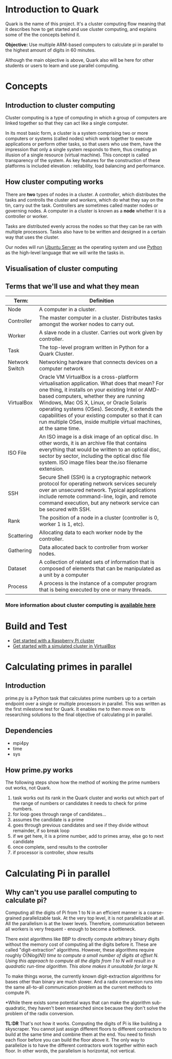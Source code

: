 # Introduction to Quark
Quark is the name of this project. It's a cluster computing flow meaning that it describes how to get started and use cluster computing, and explains some of the the concepts behind it.

**Objective:** Use multiple ARM-based computers to calculate pi in parallel to the highest amount of digits in 60 minutes.

Although the main objective is above, Quark also will be here for other students or users to learn and use parallel computing.

# Concepts

## Introduction to cluster computing
Cluster computing is a type of computing in which a group of computers are linked together so that they can act like a single computer. 

In its most basic form, a cluster is a system comprising two or more computers or systems (called nodes) which work together to execute applications or perform other tasks, so that users who use them, have the impression that only a single system responds to them, thus creating an illusion of a single resource (virtual machine). This concept is called transparency of the system. As key features for the construction of these platforms is included elevation : reliability, load balancing and performance.

## How cluster computing works

There are **two** types of nodes in a cluster. A *controller*, which distributes the tasks and controlls the cluster and *workers*, which do what they say on the tin, carry out the task.
Controllers are sometimes called master nodes or governing nodes. 
A computer in a cluster is known as a **node** whether it is a controller or worker.

Tasks are distributed evenly across the nodes so that they can be ran with multiple processors. Tasks also have to be written and designed in a certain way that uses the cluster. 

Our nodes will run [Ubuntu Server](https://ubuntu.com/download/server) as the operating system and use [Python](https://www.python.org) as the high-level language that we will write the tasks in. 

## Visualisation of cluster computing
## Terms that we'll use and what they mean

| Term:          | Definition                                                                                                                                                                                                                                                                                                                                                                                                               |
|----------------|--------------------------------------------------------------------------------------------------------------------------------------------------------------------------------------------------------------------------------------------------------------------------------------------------------------------------------------------------------------------------------------------------------------------------|
| Node           | A computer in a cluster.                                                                                                                                                                                                                                                                                                                                                                                                 |
| Controller     | The master computer in a cluster. Distributes tasks amongst the worker nodes to carry out.                                                                                                                                                                                                                                                                                                                               |
| Worker         | A slave node in a cluster. Carries out work given by controller.                                                                                                                                                                                                                                                                                                                                                         |
| Task           | The top-level program written in Python for a Quark Cluster.                                                                                                                                                                                                                                                                                                                                                             |
| Network Switch | Networking hardware that connects devices on a computer network                                                                                                                                                                                                                                                                                                                                                          |
| VirtualBox     | Oracle VM VirtualBox is a cross-platform virtualisation application. What does that mean? For one thing, it installs on your existing Intel or AMD-based computers, whether they are running Windows, Mac OS X, Linux, or Oracle Solaris operating systems (OSes). Secondly, it extends the capabilities of your existing computer so that it can run multiple OSes, inside multiple virtual machines, at the same time. |
| ISO File       | An ISO image is a disk image of an optical disc. In other words, it is an archive file that contains everything that would be written to an optical disc, sector by sector, including the optical disc file system. ISO image files bear the.iso filename extension.                                                                                                                                                     |
| SSH            | Secure Shell (SSH) is a cryptographic network protocol for operating network services securely over an unsecured network. Typical applications include remote command-line, login, and remote command execution, but any network service can be secured with SSH.                                                                                                                                                        |
| Rank           | The position of a node in a cluster (controller is 0, worker 1 is 1, etc).                                                                                                                                                                                                                                                                                                                                               |
| Scattering     | Allocating data to each worker node by the controller.                                                                                                                                                                                                                                                                                                                                                                   |
| Gathering      | Data allocated back to controller from worker nodes.                                                                                                                                                                                                                                                                                                                                                                     |
| Dataset        | A collection of related sets of information that is composed of elements that can be manipulated as a unit by a computer                                                                                                                                                                                                                                                                                                 |
| Process        | A process is the instance of a computer program that is being executed by one or many threads.                                                                                                                                                                                                                                                                                                                           |

### More information about cluster computing is [available here](docs/cluster-indepth.md)

# Build and Test

- [Get started with a Raspberry Pi cluster](docs/rpi4-cluster-tutorial.md)
- [Get started with a simulated cluster in VirtualBox](docs/simulated-cluster-tutorial.md)

# Calculating primes in parallel

## Introduction 
prime.py is a Python task that calculates prime numbers up to a certain endpoint over a single or multiple processors in parallel. This was written as the first milestone test for Quark. It enables me to then move on to researching solutions to the final objective of calculating pi in parallel.

## Dependencies
- mpi4py
- time
- sys

## How prime.py works
The following steps show how the method of working the prime numbers out works, not Quark.  

1.	task works out its rank in the Quark cluster and works out which part of the range of numbers or candidates it needs to check for prime numbers.
2.	for loop goes through range of candidates...
3.	assumes the candidate is a prime
4.	goes through previous candidates and see if they divide without remainder, if so break loop
5.  if we get here, it is a prime number, add to primes array, else go to next candidate
6.	once complete, send results to the controller
7.	if processor is controller, show results

# Calculating Pi in parallel

## Why can't you use parallel computing to calculate pi?

Computing all the digits of Pi from 1 to N in an efficient manner is a coarse-grained parallelizable task. At the very top level, it is not parallelizable at all. All the parallelism is at the lower levels. Therefore, communication between all workers is very frequent - enough to become a bottleneck.

There exist algorithms like BBP to directly compute arbitrary binary digits without the memory cost of computing all the digits before it. These are called "digit-extraction" algorithms. However, these algorithms require roughly O(N*log(N)) time to compute a small number of digits at offset N. Using this approach to compute all the digits from 1 to N will result in a quadratic run-time algorithm. This alone makes it unsuitable for large N.*

To make things worse, the currently known digit-extraction algorithms for bases other than binary are much slower. And a radix conversion runs into the same all-to-all communication problem as the current methods to compute Pi.

*While there exists some potential ways that can make the algorithm sub-quadratic, they haven't been researched since because they don't solve the problem of the radix conversion.


**TL:DR**
That's not how it works. Computing the digits of Pi is like building a skyscraper. You cannot just assign different floors to different contractors to build at the same time and combine them at the end. You need to finish each floor before you can build the floor above it. The only way to parallelize is to have the different contractors work together within each floor. In other words, the parallelism is horizontal, not vertical.